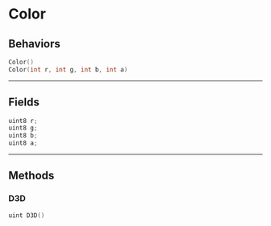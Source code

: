 
# Color
## Behaviors
```cpp
Color()
Color(int r, int g, int b, int a)
```
---
## Fields
```cpp
uint8 r;
uint8 g;
uint8 b;
uint8 a;
```
---
## Methods
### D3D
```cpp
uint D3D()
```

